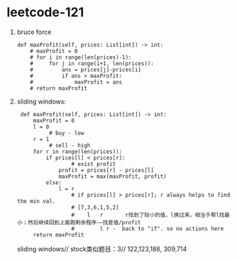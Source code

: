 # leetcode-121

 1) bruce force
 
        def maxProfit(self, prices: List[int]) -> int:
            # maxProfit = 0
            # for i in range(len(prices)-1):
            #     for j in range(i+1, len(prices)):
            #         ans = prices[j]-prices[i]
            #         if ans > maxProfit:
            #             maxProfit = ans    
            # return maxProfit


2) sliding windows:

        def maxProfit(self, prices: List[int]) -> int:
            maxProfit = 0
            l = 0
                 # buy - low
            r = 1
                 # sell - high
            for r in range(len(prices)):
                if prices[l] < prices[r]:
                        # exist profit
                    profit = prices[r] - prices[l]
                    maxProfit = max(maxProfit, profit)
                else:
                    l = r
                        # if prices[l] > prices[r]; r always helps to find the min val.
                        # [7,3,6,1,5,2]
                        #    l   r       r找到了较小的值，l换过来。相当于帮l找最小；然后继续回到上面跑剩余程序——找差值/profit
                        #        l r -  back to "if". so no actions here
            return maxProfit
            
            
            
   sliding windows// stock类似题目：3// 122,123,188, 309,714
